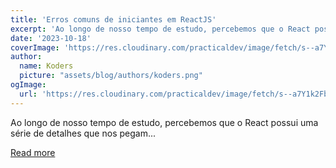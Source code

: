 ```yaml
---
title: 'Erros comuns de iniciantes em ReactJS'
excerpt: 'Ao longo de nosso tempo de estudo, percebemos que o React possui uma série de detalhes que nos pegam...'
date: '2023-10-18'
coverImage: 'https://res.cloudinary.com/practicaldev/image/fetch/s--a7Y1k2Fb--/c_imagga_scale,f_auto,fl_progressive,h_420,q_auto,w_1000/https://dev-to-uploads.s3.amazonaws.com/uploads/articles/ojcmwwl4akscd30nusmn.png'
author:
  name: Koders
  picture: "assets/blog/authors/koders.png"
ogImage:
  url: 'https://res.cloudinary.com/practicaldev/image/fetch/s--a7Y1k2Fb--/c_imagga_scale,f_auto,fl_progressive,h_420,q_auto,w_1000/https://dev-to-uploads.s3.amazonaws.com/uploads/articles/ojcmwwl4akscd30nusmn.png'
---
```


Ao longo de nosso tempo de estudo, percebemos que o React possui uma série de detalhes que nos pegam...

[Read more](https://dev.to/m1guelsb/erros-comuns-de-iniciantes-em-reactjs-1fla)
